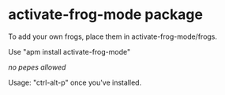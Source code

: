 # activate-frog-mode package


To add your own frogs, place them in activate-frog-mode/frogs.

Use "apm install activate-frog-mode"

*no pepes allowed*

Usage: "ctrl-alt-p" once you've installed.
